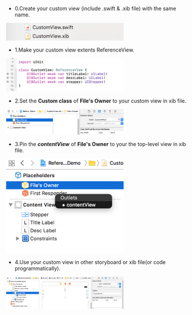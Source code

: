 * 0.Create your custom view (include .swift & .xib file) with the same name.

<img src="./Images/0@2x.png" width="320">

* 1.Make your custom view extents ReferenceView.

<img src="./Images/1@2x.png" width="320">

* 2.Set the **Custom class** of **File's Owner** to your custom view in xib file. 

<img src="./Images/2@2x.png" width="320">

* 3.Pin the ***contentView*** of **File's Owner** to your the top-level view in xib file.

<img src="./Images/3@2x.png" width="320">

* 4.Use your custom view in other storyboard or xib file(or code programmatically).

<img src="./Images/4@2x.png" width="320">
